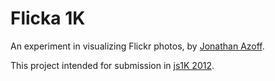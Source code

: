 Flicka 1K
=========
An experiment in visualizing Flickr photos, by [Jonathan Azoff](http://azoffdesign.com).

This project intended for submission in [js1K 2012](http://js1k.com).